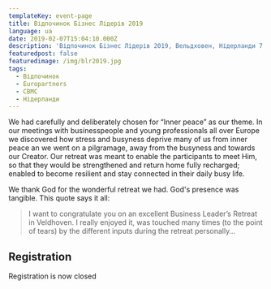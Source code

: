 ```yaml
---
templateKey: event-page
title: Відпочинок Бізнес Лідерів 2019
language: ua
date: 2019-02-07T15:04:10.000Z
description: 'Відпочинок Бізнес Лідерів 2019, Вельдховен, Нідерланди 7 - 10 Лютий 2019'
featuredpost: false
featuredimage: /img/blr2019.jpg
tags:
  - Відпочинок
  - Europartners
  - CBMC
  - Нідерланди
---
```


We had carefully and deliberately chosen for “Inner peace” as our theme. In our meetings with businesspeople and young professionals all over Europe we discovered how stress and busyness deprive many of us from inner peace an we went on a pilgramage, away from the busyness and towards our Creator. Our retreat was meant to enable the participants to meet Him, so that they would be strengthened and return home fully recharged; enabled to become resilient and stay connected in their daily busy life.

We thank God for the wonderful retreat we had. God's presence was tangible. 
This quote says it all:

> I want to congratulate you on an excellent Business Leader’s Retreat in Veldhoven. I really enjoyed it, was touched many times (to the point of tears) by the different inputs during the retreat personally…

## Registration

Registration is now closed
